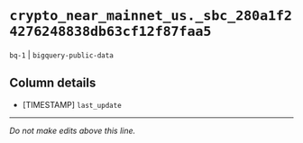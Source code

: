 # `crypto_near_mainnet_us._sbc_280a1f24276248838db63cf12f87faa5`
`bq-1` | `bigquery-public-data`

## Column details
* [TIMESTAMP] `last_update`

-------------------------------------------------------------------------------
*Do not make edits above this line.*
